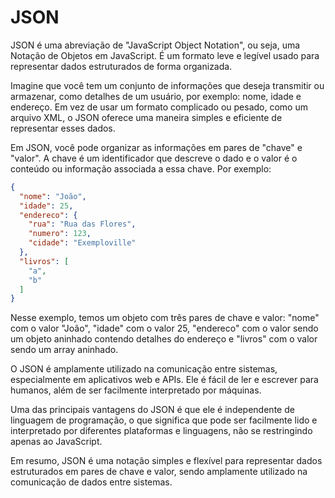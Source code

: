 # JSON

JSON é uma abreviação de "JavaScript Object Notation", ou seja, uma Notação de Objetos em JavaScript. É um formato leve e legível usado para representar dados estruturados de forma organizada.

Imagine que você tem um conjunto de informações que deseja transmitir ou armazenar, como detalhes de um usuário, por exemplo: nome, idade e endereço. Em vez de usar um formato complicado ou pesado, como um arquivo XML, o JSON oferece uma maneira simples e eficiente de representar esses dados.

Em JSON, você pode organizar as informações em pares de "chave" e "valor". A chave é um identificador que descreve o dado e o valor é o conteúdo ou informação associada a essa chave. Por exemplo:

```json
{
  "nome": "João",
  "idade": 25,
  "endereco": {
    "rua": "Rua das Flores",
    "numero": 123,
    "cidade": "Exemploville"
  },
  "livros": [
    "a",
    "b"
  ]
}
```

Nesse exemplo, temos um objeto com três pares de chave e valor: "nome" com o valor "João", "idade" com o valor 25, "endereco" com o valor sendo um objeto aninhado contendo detalhes do endereço e "livros" com o valor sendo um array aninhado.

O JSON é amplamente utilizado na comunicação entre sistemas, especialmente em aplicativos web e APIs. Ele é fácil de ler e escrever para humanos, além de ser facilmente interpretado por máquinas.

Uma das principais vantagens do JSON é que ele é independente de linguagem de programação, o que significa que pode ser facilmente lido e interpretado por diferentes plataformas e linguagens, não se restringindo apenas ao JavaScript.

Em resumo, JSON é uma notação simples e flexível para representar dados estruturados em pares de chave e valor, sendo amplamente utilizado na comunicação de dados entre sistemas.
